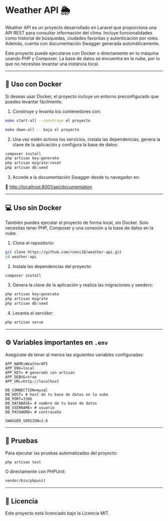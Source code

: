 
# Weather API 🌦️

Weather API es un proyecto desarrollado en Laravel que proporciona una API REST para consultar información del clima. Incluye funcionalidades como historial de búsquedas, ciudades favoritas y autenticación por roles. Además, cuenta con documentación Swagger generada automáticamente.

Este proyecto puede ejecutarse con Docker o directamente en tu máquina usando PHP y Composer. La base de datos se encuentra en la nube, por lo que no necesitas levantar una instancia local.

---

## 🐳 Uso con Docker

Si deseas usar Docker, el proyecto incluye un entorno preconfigurado que puedes levantar fácilmente.

1. Construye y levanta los contenedores con:

```bash
make start-all --construye el proyecto
```
```bash
make down-all -- baja el proyecto
```


2. Una vez estén activos los servicios, instala las dependencias, genera la clave de la aplicación y configura la base de datos:

```bash
composer install
php artisan key:generate
php artisan migrate:reset
php artisan db:seed
```

3. Accede a la documentación Swagger desde tu navegador en:

📄 [http://localhost:8001/api/documentation](http://localhost:8001/api/documentation)

---

## 💻 Uso sin Docker

También puedes ejecutar el proyecto de forma local, sin Docker. Solo necesitas tener PHP, Composer y una conexión a la base de datos en la nube.

1. Clona el repositorio:

```bash
git clone https://github.com/ronni18/weather-api.git
cd weather-api
```

2. Instala las dependencias del proyecto:

```bash
composer install
```


3. Genera la clave de la aplicación y realiza las migraciones y seeders:

```bash
php artisan key:generate
php artisan migrate
php artisan db:seed
```

4. Levanta el servidor:

```bash
php artisan serve
```

---

## ⚙️ Variables importantes en `.env`

Asegúrate de tener al menos las siguientes variables configuradas:

```dotenv
APP_NAME=WeatherAPI
APP_ENV=local
APP_KEY= # generado con artisan
APP_DEBUG=true
APP_URL=http://localhost

DB_CONNECTION=mysql
DB_HOST= # host de tu base de datos en la nube
DB_PORT=3306
DB_DATABASE= # nombre de tu base de datos
DB_USERNAME= # usuario
DB_PASSWORD= # contraseña

SWAGGER_VERSION=3.0
```

---

## 🧪 Pruebas

Para ejecutar las pruebas automatizadas del proyecto:

```bash
php artisan test
```

O directamente con PHPUnit:

```bash
vendor/bin/phpunit
```

---

## 📝 Licencia

Este proyecto está licenciado bajo la Licencia MIT.
